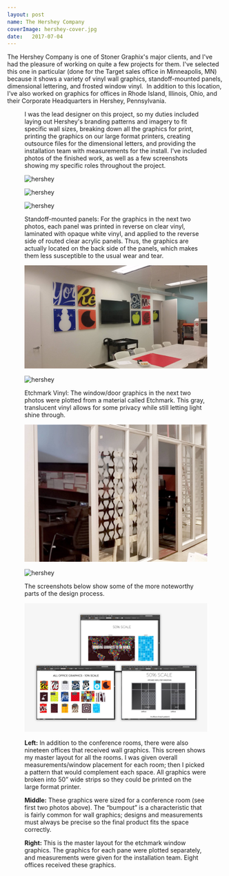 ```yaml
---
layout: post
name: The Hershey Company
coverImage: hershey-cover.jpg
date:   2017-07-04
---
```


The Hershey Company is one of Stoner Graphix's major clients, and I've had the pleasure of working on quite a few projects for them. I've selected this one in particular (done for the Target sales office in Minneapolis, MN) because it shows a variety of vinyl wall graphics, standoff-mounted panels, dimensional lettering, and frosted window vinyl.  In addition to this location, I’ve also worked on graphics for offices in Rhode Island, Illinois, Ohio, and their Corporate Headquarters in Hershey, Pennsylvania.

<figure>
    <figcaption>
        <p>I was the lead designer on this project, so my duties included laying out Hershey's branding patterns and imagery to fit specific wall sizes, breaking down all the graphics for print, printing the graphics on our large format printers, creating outsource files for the dimensional letters, and providing the installation team with measurements for the install. I've included photos of the finished work, as well as a few screenshots showing my specific roles throughout the project.</p>
    </figcaption>
    <img src="../img/hershey-1.jpg" alt="hershey" />
</figure>
<figure>
    <img src="../img/hershey-2.jpg" alt="hershey" />
</figure>
<figure>
    <img src="../img/hershey-4.jpg" alt="hershey" />
</figure>
<figure>
    <figcaption>
        <p>Standoff-mounted panels: For the graphics in the next two photos, each panel was printed in reverse on clear vinyl, laminated with opaque white vinyl, and applied to the reverse side of routed clear acrylic panels. Thus, the graphics are actually located on the back side of the panels, which makes them less susceptible to the usual wear and tear.</p>
    </figcaption>
    <img src="../img/hershey-5.jpg" alt="hershey" />
</figure>
<figure>
    <img src="../img/hershey-6.jpg" alt="hershey" />
</figure>
<figure>
    <figcaption>
        <p>Etchmark Vinyl: The window/door graphics in the next two photos were plotted from a material called Etchmark. This gray, translucent vinyl allows for some privacy while still letting light shine through.</p>
    </figcaption>
    <img src="../img/hershey-3.jpg" alt="hershey" />
</figure>
<figure>
    <img src="../img/hershey-7.jpg" alt="hershey" />
</figure>
<figure>
    <figcaption>
        <p>The screenshots below show some of the more noteworthy parts of the design process.</p>
    </figcaption>
    <img src="../img/hershey-8.jpg" alt="hershey" />
    <figcaption>
        <p><strong>Left:</strong> In addition to the conference rooms, there were also nineteen offices that received wall graphics. This screen shows my master layout for all the rooms. I was given overall measurements/window placement for each room; then I picked a pattern that would complement each space. All graphics were broken into 50” wide strips so they could be printed on the large format printer.</p>
        <p><strong>Middle:</strong> These graphics were sized for a conference room (see first two photos above). The “bumpout” is a characteristic that is fairly common for wall graphics; designs and measurements must always be precise so the final product fits the space correctly.</p>
        <p><strong>Right:</strong> This is the master layout for the etchmark window graphics. The graphics for each pane were plotted separately, and measurements were given for the installation team. Eight offices received these graphics.</p>
    </figcaption>
</figure>
